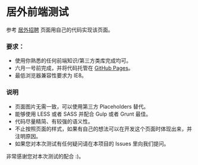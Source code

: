 # 居外前端测试


参考 [居外招聘](http://www.juwai.com/join) 页面用自己的代码实现该页面。

### 要求：

- 使用你熟悉的任何前端知识/第三方类库完成均可。
- 六月一号前完成，并将代码托管在 [GitHub Pages](https://pages.github.com/)。
- 最低浏览器兼容性要求为 IE8。

### 说明

- 页面图片无需一致，可以使用第三方 Placeholders 替代。
- 能够使用 LESS 或者 SASS 并配合 Gulp 或者 Grunt 最佳。
- 代码尽量精简、有较强的语义性。
- 不止按照页面的样式，如果有自己的想法可以在开发这个页面时体现出来，并注明原因。
- 如果您对本次测试有任何疑问请在本项目的 Issues 里向我们提问。

非常感谢您对本次测试的配合 :)。
